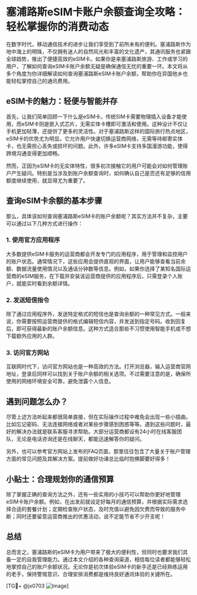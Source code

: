 # 塞浦路斯eSIM卡账户余额查询全攻略：轻松掌握你的消费动态

在数字时代，移动通信技术的进步让我们享受到了前所未有的便利。塞浦路斯作为地中海上的明珠，不仅拥有迷人的自然风光和丰富的文化遗产，其通讯服务也紧跟全球趋势，推出了便捷高效的eSIM卡。如果你是来塞浦路斯旅游、工作或学习的用户，了解如何查询eSIM卡账户余额无疑是确保通信无忧的重要一环。本文将从多个角度为你详细解读如何查询塞浦路斯eSIM卡账户余额，帮助你在异国他乡也能轻松掌控自己的通讯费用。

## eSIM卡的魅力：轻便与智能并存

首先，让我们简单回顾一下什么是eSIM卡。传统SIM卡需要物理插入设备才能使用，而eSIM卡则是嵌入式芯片，无需实体卡槽即可激活和使用。这种设计不仅让手机更加轻薄，还提供了更多的灵活性。对于塞浦路斯这样的国际旅行热点地区，eSIM卡的优势尤为明显。它允许用户快速切换运营商网络，无需等待邮寄实体卡，也无需担心丢失或损坏的问题。此外，许多eSIM卡支持多国漫游功能，使得跨境沟通变得更加顺畅。

然而，正因为eSIM卡的无实体特性，很多初次接触它的用户可能会对如何管理账户产生疑问。特别是当涉及到账户余额查询时，如何确认自己是否还有足够的信用额度继续使用，就显得尤为重要了。

## 查询eSIM卡余额的基本步骤

那么，具体该如何查询塞浦路斯eSIM卡的账户余额呢？其实方法并不复杂，主要可以通过以下几种方式进行操作：

### 1. 使用官方应用程序
大多数提供eSIM卡服务的运营商都会开发专门的应用程序，用于管理和监控用户的账户状态。通常情况下，这些应用会提供直观的界面，让用户能够查看当前余额、数据流量使用情况以及通话分钟数等信息。例如，如果你选择了某知名国际运营商的eSIM服务，在下载并安装该运营商提供的应用程序后，只需登录个人账户，就能实时看到余额详情。

### 2. 发送短信指令
除了通过应用程序外，发送特定格式的短信也是查询余额的一种常见方式。一般来说，你需要按照运营商提供的格式编辑短信内容，并发送到指定号码。收到回复后，即可获得最新的账户余额信息。这种方式适合那些不习惯使用智能手机或不想下载额外应用的人群。

### 3. 访问官方网站
互联网时代下，访问官方网站也是一种高效的方法。打开浏览器，输入运营商官网地址，登录后同样可以找到关于账户余额的相关选项。不过需要注意的是，确保所使用的网络环境安全可靠，避免泄露个人信息。

## 遇到问题怎么办？

尽管上述方法听起来都很简单直接，但在实际操作过程中难免会出现一些小插曲。比如忘记密码、无法连接网络或者对某些步骤感到困惑等等。遇到这些问题时，最好的解决办法就是联系客服寻求帮助。大部分运营商都设有24小时在线客服团队，无论是电话咨询还是在线聊天，都能迅速解答你的疑问。

另外，也可以参考官方网站上发布的FAQ页面，那里往往包含了大量关于账户管理方面的常见问题及其解决方案。提前做好功课总比临时抱佛脚要好得多！

## 小贴士：合理规划你的通信预算

除了掌握正确的查询方法之外，还有一些实用的小技巧可以帮助你更好地管理eSIM卡账户余额。例如，在出发前就设定好每月的通信预算，并根据实际需求选择合适的套餐计划；定期检查账户状态，及时充值以避免因欠费而导致的服务中断；同时还要留意运营商推出的优惠活动，说不定能节省不少开支呢！

## 总结

总而言之，塞浦路斯的eSIM卡为用户带来了极大的便利性，但同时也要求我们具备一定的自我管理能力。通过本文介绍的各种查询渠道，相信每位读者都能够轻松地掌控自己的账户余额状况。无论你是初次体验eSIM卡的新手还是已经熟练运用的老手，保持警惕意识、合理安排消费都是维持良好通讯体验的关键所在。

[TG💪+ @jx0703 ![Image](https://github.com/user-attachments/assets/dbca1d08-cadb-493c-b0ec-ad6f7a83f270)]